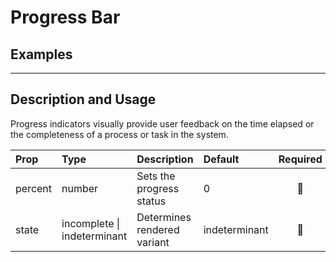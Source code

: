 # Progress Bar

## Examples

<!-- STORY -->

<!-- SOURCE -->

---

## Description and Usage

Progress indicators visually provide user feedback on the time elapsed or the completeness of a process or task in the system.

| Prop    | Type                        | Description                 | Default       | Required  |
| :------ | :-------------------------- | :-------------------------- | :------------ | :-------: |
| percent | number                      | Sets the progress status    | 0             | :no_good: |
| state   | incomplete \| indeterminant | Determines rendered variant | indeterminant | :no_good: |
